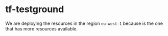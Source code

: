 # tf-testground

We are deploying the resources in the region `eu-west-1` because is the one that has more resources available.
